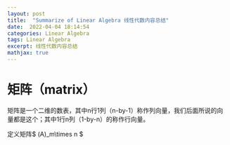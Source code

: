 ```yaml
---
layout: post
title:  "Summarize of Linear Algebra 线性代数内容总结"
date:  2022-04-04 18:14:54
categories: Linear Algebra
tags: Linear Algebra
excerpt: 线性代数内容总结
mathjax: true
---
```



# 矩阵（matrix）

矩阵是一个二维的数表，其中n行1列（n-by-1）称作列向量，我们后面所说的向量都是这个；其中1行n列（1-by-n）的称作行向量。

定义矩阵$ (A)_m\times n $
